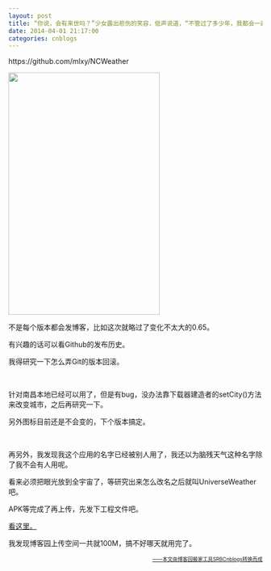 ```yaml
---
layout: post
title: “你说，会有来世吗？”少女露出悲伤的笑容，低声说道，“不管过了多少年，我都会一直在这里等你。如果可以的话，下辈子再和你一起，一起写GUI吧。”
date: 2014-04-01 21:17:00
categories: cnblogs
---
```


<p>https://github.com/mlxy/NCWeather</p>
<p><img src="http://ww4.sinaimg.cn/large/69209b85gw1ef0sabveiej208c0dcmxs.jpg" alt="" width="300" height="480" /></p>
<p>不是每个版本都会发博客，比如这次就略过了变化不太大的0.65。</p>
<p>有兴趣的话可以看Github的发布历史。</p>
<p>我得研究一下怎么弄Git的版本回滚。</p>
<p>&nbsp;</p>
<p>针对南昌本地已经可以用了，但是有bug，没办法靠下载器建造者的setCity()方法来改变城市，之后再研究一下。</p>
<p>另外图标目前还是不会变的，下个版本搞定。</p>
<p>&nbsp;</p>
<p>再另外，我发现我这个应用的名字已经被别人用了，我还以为脑残天气这种名字除了我不会有人用呢。</p>
<p>看来必须把眼光放到全宇宙了，等研究出来怎么改名之后就叫UniverseWeather吧。</p>
<p>APK等完成了再上传，先发下工程文件吧。</p>
<p><a href="http://files.cnblogs.com/JavaForNow/NCWeatherProjectV0.7.rar">看这里。</a></p>
<p>我发现博客园上传空间一共就100M，搞不好哪天就用完了。</p>

<div align=right><a href="https://github.com/mlxy"><font size=1>——本文由博客园搬家工具SRBCnblogs转换而成</font></a></div>